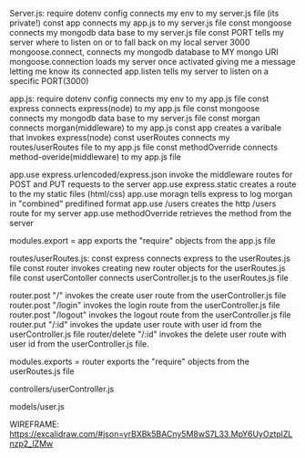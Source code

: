 Server.js:
require dotenv config connects my env to my server.js file (its private!)
const app connects my app.js to my server.js file
const mongoose connects my mongodb data base to my server.js file
const PORT tells my server where to listen on or to fall back on my local server 3000
mongoose.connect, connects my mongodb database to MY mongo URI
mongoose.connection loads my server once activated giving me a message letting me know its connected
app.listen tells my server to listen on a specific PORT(3000)


app.js:
require dotenv config connects my env to my app.js file
const express connects express(node) to my app.js file
const mongoose connects my mongodb data base to my server.js file
const morgan connects morgan(middleware) to my app.js
const app creates a varibale that invokes express(node)
const userRoutes connects my routes/userRoutes file to my app.js file
const methodOverride connects method-overide(middleware) to my app.js file

app.use express.urlencoded/express.json invoke the middleware routes for POST and PUT requests to the server
app.use express.static creates a route to the my static files (html/css)
app.use moragn tells express to log morgan in "combined" predifined format
app.use /users creates the http /users route for my server
app.use methodOverride retrieves the method from the server

modules.export = app exports the "require" objects from the app.js file


routes/userRoutes.js:
const express connects express to the userRoutes.js file
const router invokes creating new router objects for the userRoutes.js file
const userContoller connects userController.js to the userRoutes.js file

router.post "/" invokes the create user route from the userController.js file
router.post "/login" invokes the login route from the userController.js file
router.post "/logout" invokes the logout route from the userController.js file
router.put "/:id" invokes the update user route with user id from the userController.js file
router/delete "/:id" invokes the delete user route with user id from the userController.js file.

modules.exports = router exports the "require" objects from the userRoutes.js file


controllers/userController.js


models/user.js



WIREFRAME:
https://excalidraw.com/#json=yrBXBk5BACny5M8wS7L33,MpY6UyOztplZLnzp2_lZMw